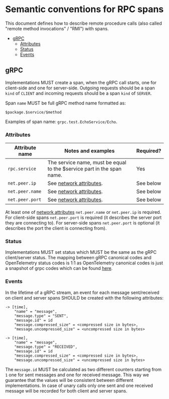 # Semantic conventions for RPC spans

This document defines how to describe remote procedure calls (also called "remote method invocations" / "RMI") with spans.

<!-- Re-generate TOC with `markdown-toc --no-first-h1 -i` -->

<!-- toc -->

- [gRPC](#grpc)
  * [Attributes](#attributes)
  * [Status](#status)
  * [Events](#events)

<!-- tocstop -->

## gRPC

Implementations MUST create a span, when the gRPC call starts, one for
client-side and one for server-side. Outgoing requests should be a span `kind`
of `CLIENT` and incoming requests should be a span `kind` of `SERVER`.

Span `name` MUST be full gRPC method name formatted as:

```
$package.$service/$method
```

Examples of span name: `grpc.test.EchoService/Echo`.

### Attributes

| Attribute name | Notes and examples                                           | Required? |
| -------------- | ------------------------------------------------------------ | --------- |
| `rpc.service`  | The service name, must be equal to the $service part in the span name. | Yes |
| `net.peer.ip`  | See [network attributes][]. | See below |
| `net.peer.name`  | See [network attributes][]. | See below |
| `net.peer.port`  | See [network attributes][]. | See below |

At least one of [network attributes][] `net.peer.name` or `net.peer.ip` is required.
For client-side spans `net.peer.port` is required (it describes the server port they are connecting to).
For server-side spans `net.peer.port` is optional (it describes the port the client is connecting from).

[network attributes]: span-general.md#general-network-connection-attributes

### Status

Implementations MUST set status which MUST be the same as the gRPC client/server status.
The mapping between gRPC canonical codes and OpenTelemetry status codes is 1:1 as OpenTelemetry canonical codes is just a snapshot of grpc codes which can be found [here](https://github.com/grpc/grpc-go/blob/master/codes/codes.go).

### Events

In the lifetime of a gRPC stream, an event for each message sent/received on client and server spans SHOULD be created with the following attributes:

```
-> [time],
    "name" = "message",
    "message.type" = "SENT",
    "message.id" = id
    "message.compressed_size" = <compressed size in bytes>,
    "message.uncompressed_size" = <uncompressed size in bytes>
```

```
-> [time],
    "name" = "message",
    "message.type" = "RECEIVED",
    "message.id" = id
    "message.compressed_size" = <compressed size in bytes>,
    "message.uncompressed_size" = <uncompressed size in bytes>
```

The `message.id` MUST be calculated as two different counters starting from `1` one for sent messages and one for received message.
This way we guarantee that the values will be consistent between different implementations.
In case of unary calls only one sent and one received message will be recorded for both client and server spans.

